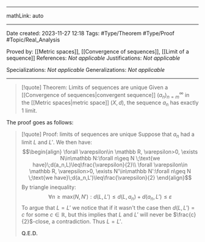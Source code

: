 
---

mathLink: auto

---
Date created: 2023-11-27 12:18
Tags: #Type/Theorem  #Type/Proof #Topic/Real_Analysis 

Proved by: [[Metric spaces]], [[Convergence of sequences]], [[Limit of a sequence]]
References: _Not applicable_
Justifications: _Not applicable_

Specializations: _Not applicable_
Generalizations: _Not applicable_

---  


> [!quote] Theorem: Limits of sequences are unique
> Given a [[Convergence of sequences|convergent sequence]] $(a_n)^\infty_{n=m}$ in the [[Metric spaces|metric space]] $(X,d)$, the sequence $a_n$ has exactly $1$ limit.

The proof goes as follows:

>[!quote] Proof: limits of sequences are unique
>Suppose that $a_n$ had a limit $L$ and $L'$. We then have: $$\begin{align}
>\forall \varepsilon\in \mathbb R, \varepsilon>0, \exists N\in\mathbb N:\forall n\geq N \;\text{we have}\;d(a_n,L)\leq\frac{\varepsilon}{2}\\
>\forall \varepsilon\in \mathbb R, \varepsilon>0, \exists N'\in\mathbb N':\forall n\geq N \;\text{we have}\;d(a_n,L')\leq\frac{\varepsilon}{2}
>\end{align}$$
>By triangle inequality:
>$$\forall n\geq\text{max}(N,N'):d(L,L')\leq d(L,a_n)+d(a_n,L')\leq \varepsilon$$
>To argue that $L=L'$ we notice that if it wasn't the case then $d(L,L')=c$ for some $c\in\mathbb R$, but this implies that $L$ and $L'$ will never be $\frac{c}{2}$-close, a contradiction. Thus $L=L'$.
>
>**Q.E.D.**


